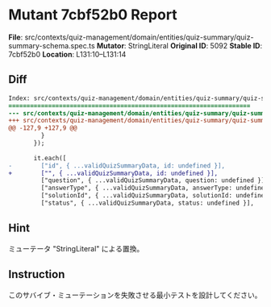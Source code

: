 # Mutant 7cbf52b0 Report

**File**: src/contexts/quiz-management/domain/entities/quiz-summary/quiz-summary-schema.spec.ts
**Mutator**: StringLiteral
**Original ID**: 5092
**Stable ID**: 7cbf52b0
**Location**: L131:10–L131:14

## Diff

```diff
Index: src/contexts/quiz-management/domain/entities/quiz-summary/quiz-summary-schema.spec.ts
===================================================================
--- src/contexts/quiz-management/domain/entities/quiz-summary/quiz-summary-schema.spec.ts	original
+++ src/contexts/quiz-management/domain/entities/quiz-summary/quiz-summary-schema.spec.ts	mutated #5092
@@ -127,9 +127,9 @@
         }
       });
 
       it.each([
-        ["id", { ...validQuizSummaryData, id: undefined }],
+        ["", { ...validQuizSummaryData, id: undefined }],
         ["question", { ...validQuizSummaryData, question: undefined }],
         ["answerType", { ...validQuizSummaryData, answerType: undefined }],
         ["solutionId", { ...validQuizSummaryData, solutionId: undefined }],
         ["status", { ...validQuizSummaryData, status: undefined }],
```

## Hint

ミューテータ "StringLiteral" による置換。

## Instruction

このサバイブ・ミューテーションを失敗させる最小テストを設計してください。
